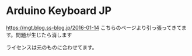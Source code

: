 # Arduino Keyboard JP

https://mgt.blog.ss-blog.jp/2016-01-14
こちらのページより引っ張ってきてます。問題が生じたら消します

ライセンスは元のものに合わせてます。